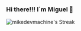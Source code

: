 ### Hi there!!! I`m Miguel 👋




![mikedevmachine's Streak](https://github-readme-streak-stats.herokuapp.com/?user=mikedevmachine&theme=vue-dark&hide_border=true)
